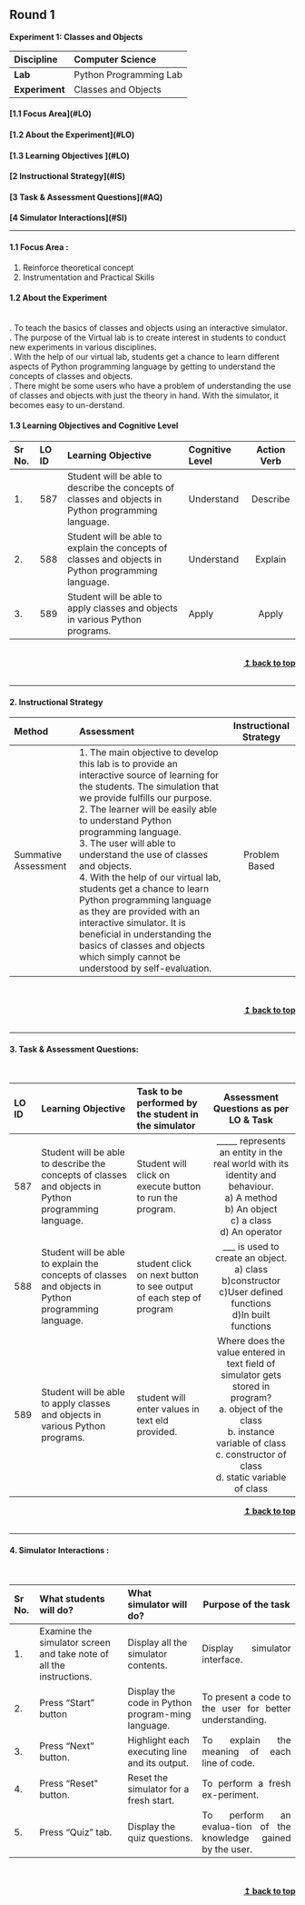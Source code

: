 ## Round 1
<p align="center">

<b> Experiment 1: Classes and Objects </b> <a name="top"></a> <br>
</p>

<b>Discipline | </b> Computer Science
:--|:--|
<b> Lab</b> | Python Programming Lab
<b> Experiment</b>| Classes and Objects


<h4> [1.1 Focus Area](#LO)
<h4> [1.2 About the Experiment](#LO)
<h4> [1.3 Learning Objectives ](#LO)
<h4> [2 Instructional Strategy](#IS)
<h4> [3 Task & Assessment Questions](#AQ)
<h4> [4 Simulator Interactions](#SI)
<hr>

<a name="LO"></a>

#### 1.1 Focus Area : 
1. Reinforce theoretical concept
2. Instrumentation and Practical Skills

#### 1.2 About the Experiment
<br/>
. To teach the basics of classes and objects using an interactive simulator.<br>
. The purpose of the Virtual lab is to create interest in students to conduct new experiments in various disciplines.<br>
. With the help of our virtual lab, students get a chance to learn different aspects of Python programming language by getting to understand the concepts of classes and objects.<br>
. There might be some users who have a problem of understanding the use of classes and objects with just the theory in hand. With the simulator, it becomes easy to un-derstand.<br>


#### 1.3 Learning Objectives and Cognitive Level


Sr No. |  LO ID |    Learning Objective  | Cognitive Level | Action Verb
:--|:--|:--|:--|:-:
1.| 587 | Student will be able to describe the concepts of classes and objects in Python programming language.<br> | Understand	| Describe 
2.| 588 | Student will be able to explain the concepts of classes and objects in Python programming language. | Understand | Explain
3.| 589 | Student will be able to apply classes and objects in various Python programs. | Apply | Apply
<br/>
<div align="right">
    <b><a href="#top">↥ back to top</a></b>
</div>
<br/>
<hr>
<a name="IS"></a>

#### 2. Instructional Strategy


Method  | Assessment | Instructional Strategy
:--|:--|:-:
Summative Assessment | 1. The main objective to develop this lab is to provide an interactive source of learning for the students. The simulation that we provide fulfills our purpose. <br>2. The learner will be easily able to understand Python programming language. <br>3. The user will able to understand the use of classes and objects.<br>4. With the help of our virtual lab, students get a chance to learn Python programming language as they are provided with an interactive simulator. It is beneficial in understanding the basics of classes and objects which simply cannot be understood by self-evaluation.	| Problem Based 

<br/>
 <div align="justify">
  
<br/>
<div align="right">
    <b><a href="#top">↥ back to top</a></b>
</div>
<br/>
<hr>

<a name="AQ"></a>

#### 3. Task & Assessment Questions:
<br>

LO ID |    Learning Objective  | Task to be performed by <br> the student  in the simulator | Assessment Questions as per LO & Task
:--|:--|:--|:-:
587 | Student will be able to describe the concepts of classes and objects in Python programming language. | Student will click on execute button to run the program. | _____ represents an entity in the real world with its identity and behaviour.<br>a) A method<br>b) An object<br>c) a class<br>d) An operator<br>
588 | Student will be able to explain the concepts of classes and objects in Python programming language. | student click on next button to see output of each step of program | ___ is used to create an object. <br>a) class<br>b)constructor<br>c)User defined functions<br>d)In built functions<br> 
589 | Student will be able to apply classes and objects in various Python programs. | student will enter values in text eld provided. | Where does the value entered in text field of simulator gets stored in program?<br>a. object of the class<br>b. instance variable of class<br>c. constructor of class<br>d. static variable of class<br>

<div align="right">
    <b><a href="#top">↥ back to top</a></b>
</div>
<br/>
<hr>

<a name="AQ"></a>

#### 4. Simulator Interactions :
<br>

Sr No. |	What students will do?	|  What simulator will do? | Purpose of the task
:--|:--|:--|:-:
1.| Examine the simulator screen and take note of all the instructions. | Display all the simulator contents. | <div align="justify"> Display simulator interface.<br> 
2.| Press “Start” button | Display the code in Python program-ming language. |<div align="justify"> To present a code to the user for better understanding. <br> 
3.| Press “Next” button. | Highlight each executing line and its output. |<div align="justify"> To explain the meaning of each line of code. <br>
4.| Press “Reset" button. | Reset the simulator for a fresh start. |<div align="justify"> To perform a fresh ex-periment. <br>
5.| Press “Quiz” tab. | Display the quiz questions. |<div align="justify"> To perform an evalua-tion of the knowledge gained by the user. <br>
 <br>

 <br/>
<div align="right">
    <b><a href="#top">↥ back to top</a></b>
</div>
<br/>
